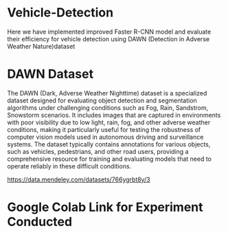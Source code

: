 # Vehicle-Detection
Here we have implemented improved Faster R-CNN model and evaluate their efficiency for vehicle detection using DAWN (Detection in Adverse Weather Nature)dataset
# DAWN Dataset
The DAWN (Dark, Adverse Weather Nighttime) dataset is a specialized dataset designed for evaluating object detection and segmentation algorithms under challenging conditions such as Fog, Rain, Sandstrom, Snowstorm scenarios. It includes images that are captured in environments with poor visibility due to low light, rain, fog, and other adverse weather conditions, making it particularly useful for testing the robustness of computer vision models used in autonomous driving and surveillance systems. The dataset typically contains annotations for various objects, such as vehicles, pedestrians, and other road users, providing a comprehensive resource for training and evaluating models that need to operate reliably in these difficult conditions.

https://data.mendeley.com/datasets/766ygrbt8y/3

# Google Colab Link for Experiment Conducted
